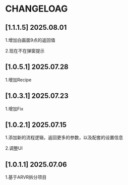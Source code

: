 # CHANGELOAG

## [1.1.1.5] 2025.08.01

1.增加白画面9点的返回值

2.现在不在弹窗提示

## [1.0.5.1] 2025.07.28

1.增加Recipe

## [1.0.3.1] 2025.07.23

1.增加Fix

## [1.0.2.1] 2025.07.15

1.添加新的流程逻辑，返回更多的参数，以及配套的设置信息

2.调整UI

## [1.0.1.1] 2025.07.06

1.基于ARVR拆分项目
